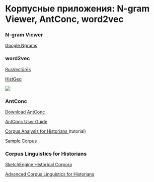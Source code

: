 # Корпусные приложения: N-gram Viewer, AntConc, word2vec

### N-gram Viewer

[Google Ngrams](https://books.google.com/ngrams)

### word2vec

[RusVectōrēs](http://rusvectores.org/ru/)

[HistGeo](http://histgeo.rusvectores.org/ru/)

![](http://i0.wp.com/techinpink.com/wp-content/uploads/2017/07/cosine.png)

### AntConc

[Download AntConc](http://www.laurenceanthony.net/software/antconc/)

[AntConc User Guide](http://www.laurenceanthony.net/software/antconc/resources/help_AntConc321_english.pdf)

[Corpus Analysis for Historians ](https://programminghistorian.org/lessons/corpus-analysis-with-antconc)\(tutorial\)

[Sample Corpus](https://www.dropbox.com/s/cmt0m8wxcj78hh8/sample_corpus.txt?dl=0)

### Corpus Linguistics for Historians

[SketchEngine Historical Corpora](https://www.sketchengine.co.uk/user-guide/historians/)

[Advanced Corpus Linguistics for Historians](http://historyinthecity.blogspot.ru/2014/12/two-fun-filled-hours-of-computational.html)

### 



